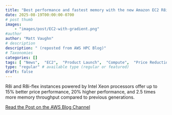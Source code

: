 ```yaml
---
title: "Best performance and fastest memory with the new Amazon EC2 R8i and R8i-flex instances"
date: 2025-08-19T00:00:00-0700
# post thumb
images:
    - "images/post/EC2-with-gradient.png"
#author
author: "Matt Vaughn"
# description
description: " (reposted from AWS HPC Blog)"
# Taxonomies
categories: []
tags: [ "News",  "EC2",  "Product Launch",  "Compute",  "Price Reduction",  "hpcblog", ]
type: "regular" # available type (regular or featured)
draft: false
---
```


R8i and R8i-flex instances powered by Intel Xeon processors offer up to 15% better price performance, 20% higher performance, and 2.5 times more memory throughput compared to previous generations.

<a href="https://aws.amazon.com/blogs/aws/best-performance-and-fastest-memory-with-the-new-amazon-ec2-r8i-and-r8i-flex-instances/" class="btn btn-primary btn-lg active" role="button" aria-pressed="true" style="margin-top: 8px;">Read the Post on the AWS Blog Channel</a>